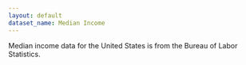 ```yaml
---
layout: default
dataset_name: Median Income
---
```

Median income data for the United States is from the Bureau of Labor Statistics.